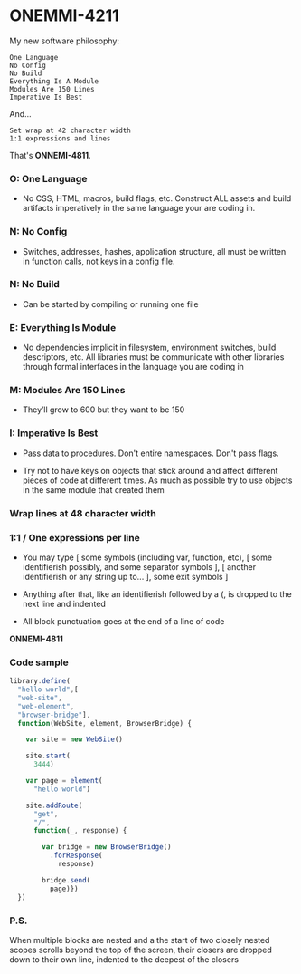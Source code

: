# ONEMMI-4211

My new software philosophy: 

    One Language
    No Config
    No Build
    Everything Is A Module
    Modules Are 150 Lines
    Imperative Is Best

And...

    Set wrap at 42 character width
    1:1 expressions and lines

That's **ONNEMI-4811**.

### O: One Language

- No CSS, HTML, macros, build flags, etc. Construct ALL assets and build artifacts imperatively in the same language your are coding in.


### N: No Config

- Switches, addresses, hashes, application structure, all must be written in function calls, not keys in a config file.


### N: No Build

- Can be started by compiling or running one file


###  E: Everything Is Module

- No dependencies implicit in filesystem, environment switches, build descriptors, etc. All libraries must be communicate with other libraries through formal interfaces in the language you are coding in


### M: Modules Are 150 Lines

- They’ll grow to 600 but they want to be 150


### I: Imperative Is Best

- Pass data to procedures. Don't entire namespaces. Don't pass flags.

- Try not to have keys on objects that stick around and affect different pieces of code at different times. As much as possible try to use objects in the same module that created them

### Wrap lines at 48 character width

### 1:1 / One expressions per line

- You may type [ some symbols (including var, function, etc), [ some identifierish possibly, and some separator symbols ], [ another identifierish or any string up to... ], some exit symbols ]

- Anything after that, like an identifierish followed by a (, is dropped to the next line and indented

- All block punctuation goes at the end of a line of code

**ONNEMI-4811**


### Code sample

```javascript
library.define(
  "hello world",[
  "web-site",
  "web-element",
  "browser-bridge"],
  function(WebSite, element, BrowserBridge) {

    var site = new WebSite()

    site.start(
      3444)

    var page = element(
      "hello world")

    site.addRoute(
      "get",
      "/",
      function(_, response) {

        var bridge = new BrowserBridge()
          .forResponse(
            response)

        bridge.send(
          page)})
  })
```


### P.S.

When multiple blocks are nested and a the start of two closely nested scopes scrolls beyond the top of the screen, their closers are dropped down to their own line, indented to the deepest of the closers
